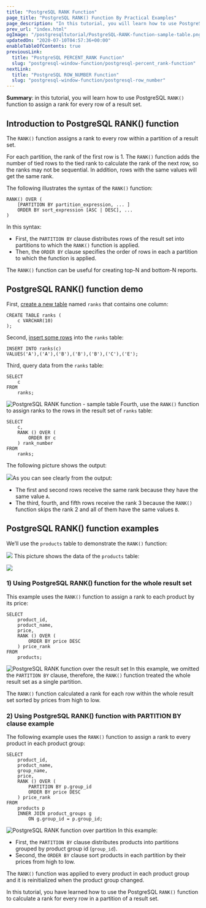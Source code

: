 ```yaml
---
title: "PostgreSQL RANK Function"
page_title: "PostgreSQL RANK() Function By Practical Examples"
page_description: "In this tutorial, you will learn how to use PostgreSQL RANK() function to assign a rank for every row of a result set."
prev_url: "index.html"
ogImage: "/postgresqltutorial/PostgreSQL-RANK-function-sample-table.png"
updatedOn: "2020-07-10T04:57:36+00:00"
enableTableOfContents: true
previousLink: 
  title: "PostgreSQL PERCENT_RANK Function"
  slug: "postgresql-window-function/postgresql-percent_rank-function"
nextLink: 
  title: "PostgreSQL ROW_NUMBER Function"
  slug: "postgresql-window-function/postgresql-row_number"
---
```





**Summary**: in this tutorial, you will learn how to use PostgreSQL `RANK()` function to assign a rank for every row of a result set.


## Introduction to PostgreSQL RANK() function

The `RANK()` function assigns a rank to every row within a partition of a result set.

For each partition, the rank of the first row is 1\. The `RANK()` function adds the number of tied rows to the tied rank to calculate the rank of the next row, so the ranks may not be sequential. In addition, rows with the same values will get the same rank.

The following illustrates the syntax of the `RANK()` function:


```csssql
RANK() OVER (
    [PARTITION BY partition_expression, ... ]
    ORDER BY sort_expression [ASC | DESC], ...
)
```
In this syntax:

* First, the `PARTITION BY` clause distributes rows of the result set into partitions to which the `RANK()` function is applied.
* Then, the `ORDER BY` clause specifies the order of rows in each a partition to which the function is applied.

The `RANK()` function can be useful for creating top\-N and bottom\-N reports.


## PostgreSQL RANK() function demo

First, [create a new table](../postgresql-tutorial/postgresql-create-table) named `ranks` that contains one column:


```
CREATE TABLE ranks (
	c VARCHAR(10)
);
```
Second, [insert some rows](../postgresql-tutorial/postgresql-insert) into the `ranks` table:


```
INSERT INTO ranks(c)
VALUES('A'),('A'),('B'),('B'),('B'),('C'),('E');
```
Third, query data from the `ranks` table:


```
SELECT 
	c
FROM
	ranks;
```

![PostgreSQL RANK function - sample table](/postgresqltutorial/PostgreSQL-RANK-function-sample-table.png)
Fourth, use the `RANK()` function to assign ranks to the rows in the result set of `ranks` table:


```
SELECT
	c,
	RANK () OVER ( 
		ORDER BY c 
	) rank_number 
FROM
	ranks;
```
The following picture shows the output:

![](/postgresqltutorial/PostgreSQL-RANK-function-example.png)As you can see clearly from the output:

* The first and second rows receive the same rank because they have the same value `A`.
* The third, fourth, and fifth rows receive the rank 3 because the `RANK()` function skips the rank 2 and all of them have the same values `B`.


## PostgreSQL RANK() function examples

We’ll use the `products` table to demonstrate the `RANK()` function:


![](/postgresqltutorial/products_product_groups_tables.png)
This picture shows the data of the `products` table:


![](/postgresqltutorial/products-table-sample-data.png)

### 1\) Using PostgreSQL RANK() function for the whole result set

This example uses the `RANK()` function to assign a rank to each product by its price:


```
SELECT
	product_id,
	product_name,
	price,
	RANK () OVER ( 
		ORDER BY price DESC
	) price_rank 
FROM
	products;
```

![PostgreSQL RANK function over the result set](/postgresqltutorial/PostgreSQL-RANK-function-over-the-result-set.png)
In this example, we omitted the `PARTITION BY` clause, therefore, the `RANK()` function treated the whole result set as a single partition.

The `RANK()` function calculated a rank for each row within the whole result set sorted by prices from high to low.


### 2\) Using PostgreSQL RANK() function with PARTITION BY clause example

The following example uses the `RANK()` function to assign a rank to every product in each product group:


```
SELECT
	product_id,
	product_name,
	group_name,
	price,
	RANK () OVER ( 
		PARTITION BY p.group_id
		ORDER BY price DESC
	) price_rank 
FROM
	products p
	INNER JOIN product_groups g 
		ON g.group_id = p.group_id;
```

![PostgreSQL RANK function over partition](/postgresqltutorial/PostgreSQL-RANK-function-over-partition.png)
In this example:

* First, the `PARTITION BY` clause distributes products into partitions grouped by product group id (`group_id`).
* Second, the `ORDER BY` clause sort products in each partition by their prices from high to low.

The `RANK()` function was applied to every product in each product group and it is reinitialized when the product group changed.

In this tutorial, you have learned how to use the PostgreSQL `RANK()` function to calculate a rank for every row in a partition of a result set.

